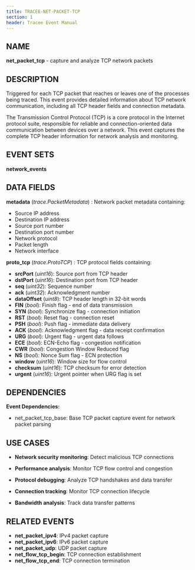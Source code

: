 ```yaml
---
title: TRACEE-NET-PACKET-TCP
section: 1
header: Tracee Event Manual
---
```


## NAME

**net_packet_tcp** - capture and analyze TCP network packets

## DESCRIPTION

Triggered for each TCP packet that reaches or leaves one of the processes being traced. This event provides detailed information about TCP network communication, including all TCP header fields and connection metadata.

The Transmission Control Protocol (TCP) is a core protocol in the Internet protocol suite, responsible for reliable and connection-oriented data communication between devices over a network. This event captures the complete TCP header information for network analysis and monitoring.

## EVENT SETS

**network_events**

## DATA FIELDS

**metadata** (*trace.PacketMetadata*)
: Network packet metadata containing:
  - Source IP address
  - Destination IP address
  - Source port number
  - Destination port number
  - Network protocol
  - Packet length
  - Network interface

**proto_tcp** (*trace.ProtoTCP*)
: TCP protocol fields containing:
  - **srcPort** (*uint16*): Source port from TCP header
  - **dstPort** (*uint16*): Destination port from TCP header
  - **seq** (*uint32*): Sequence number
  - **ack** (*uint32*): Acknowledgment number
  - **dataOffset** (*uint8*): TCP header length in 32-bit words
  - **FIN** (*bool*): Finish flag - end of data transmission
  - **SYN** (*bool*): Synchronize flag - connection initiation
  - **RST** (*bool*): Reset flag - connection reset
  - **PSH** (*bool*): Push flag - immediate data delivery
  - **ACK** (*bool*): Acknowledgment flag - data receipt confirmation
  - **URG** (*bool*): Urgent flag - urgent data follows
  - **ECE** (*bool*): ECN-Echo flag - congestion notification
  - **CWR** (*bool*): Congestion Window Reduced flag
  - **NS** (*bool*): Nonce Sum flag - ECN protection
  - **window** (*uint16*): Window size for flow control
  - **checksum** (*uint16*): TCP checksum for error detection
  - **urgent** (*uint16*): Urgent pointer when URG flag is set

## DEPENDENCIES

**Event Dependencies:**

- net_packet_tcp_base: Base TCP packet capture event for network packet parsing

## USE CASES

- **Network security monitoring**: Detect malicious TCP connections

- **Performance analysis**: Monitor TCP flow control and congestion

- **Protocol debugging**: Analyze TCP handshakes and data transfer

- **Connection tracking**: Monitor TCP connection lifecycle

- **Bandwidth analysis**: Track data transfer patterns

## RELATED EVENTS

- **net_packet_ipv4**: IPv4 packet capture
- **net_packet_ipv6**: IPv6 packet capture
- **net_packet_udp**: UDP packet capture
- **net_flow_tcp_begin**: TCP connection establishment
- **net_flow_tcp_end**: TCP connection termination